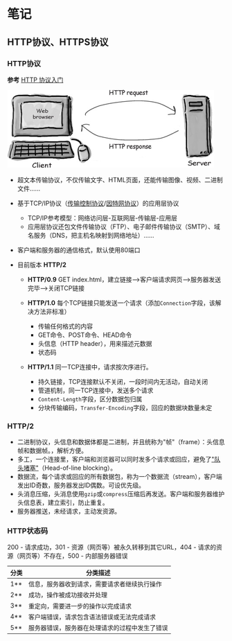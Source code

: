 # 笔记

## HTTP协议、HTTPS协议

### HTTP协议 

**参考** [HTTP 协议入门](http://www.ruanyifeng.com/blog/2016/08/http.html)

![HTTP](https://github.com/Sanchez3/MyProject/blob/master/!!!Study/http.jpg)

- 超文本传输协议，不仅传输文字、HTML页面，还能传输图像、视频、二进制文件……

- 基于TCP/IP协议（[传输控制协议](https://zh.wikipedia.org/wiki/TCP)/[因特网协议](https://zh.wikipedia.org/wiki/IP)）的应用层协议

  - TCP/IP参考模型：网络访问层-互联网层-传输层-应用层
  - 应用层协议还包文件传输协议（FTP）、电子邮件传输协议（SMTP）、域名服务（DNS，把主机名映射到网络地址）……

- 客户端和服务器的通信格式，默认使用80端口

- 目前版本 **HTTP/2**

  - **HTTP/0.9** GET index.html，建立链接—>客户端请求网页—>服务器发送完毕—>关闭TCP链接
  - **HTTP/1.0** 每个TCP链接只能发送一个请求（添加`Connection`字段，该解决方法非标准）

    - 传输任何格式的内容
    - GET命令、POST命令、HEAD命令
    - 头信息（HTTP header），用来描述元数据
    - 状态码
  - **HTTP/1.1** 同一TCP连接中，请求按次序进行。
    - 持久链接，TCP连接默认不关闭，一段时间内无活动，自动关闭
    - 管道机制，同一TCP连接中，发送多个请求
    - `Content-Length`字段，区分数据包归属
    - 分块传输编码，`Transfer-Encoding`字段，回应的数据块数量未定

### HTTP/2

- 二进制协议，头信息和数据体都是二进制，并且统称为"帧"（frame）：头信息帧和数据帧。，解析方便。
- 多工，一个连接里，客户端和浏览器可以同时发多个请求或回应，避免了["队头堵塞"](https://zh.wikipedia.org/wiki/%E9%98%9F%E5%A4%B4%E9%98%BB%E5%A1%9E)（Head-of-line blocking）。
- 数据流，每个请求或回应的所有数据包，称为一个数据流（stream），客户端发出ID奇数，服务器发出ID偶数。可设优先级。
- 头消息压缩，头消息使用`gzip`或`compress`压缩后再发送。客户端和服务器维护头信息表，建立索引，防止重复。
- 服务器推送，未经请求，主动发资源。



### HTTP状态码
200 - 请求成功，301 - 资源（网页等）被永久转移到其它URL，404 - 请求的资源（网页等）不存在，500 - 内部服务器错误

| 分类   | 分类描述                    |
| ---- | ----------------------- |
| 1**  | 信息，服务器收到请求，需要请求者继续执行操作  |
| 2**  | 成功，操作被成功接收并处理           |
| 3**  | 重定向，需要进一步的操作以完成请求       |
| 4**  | 客户端错误，请求包含语法错误或无法完成请求   |
| 5**  | 服务器错误，服务器在处理请求的过程中发生了错误 |




